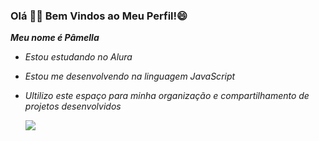 ### Olá 👋🏻 Bem Vindos ao Meu Perfil!😄
**_Meu nome é Pâmella_**
* _Estou estudando no Alura_
* _Estou me desenvolvendo na linguagem JavaScript_
* _Ultilizo este espaço para minha organização e compartilhamento de projetos desenvolvidos_
  
  ![](https://media.tenor.com/Qmz69LVs52MAAAAM/moon-sailor-moon.gif)
